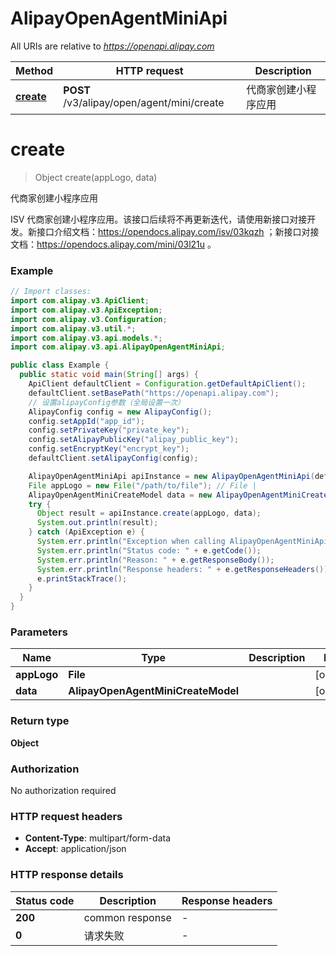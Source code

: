 # AlipayOpenAgentMiniApi

All URIs are relative to *https://openapi.alipay.com*

| Method | HTTP request | Description |
|------------- | ------------- | -------------|
| [**create**](AlipayOpenAgentMiniApi.md#create) | **POST** /v3/alipay/open/agent/mini/create | 代商家创建小程序应用 |


<a name="create"></a>
# **create**
> Object create(appLogo, data)

代商家创建小程序应用

ISV 代商家创建小程序应用。该接口后续将不再更新迭代，请使用新接口对接开发。新接口介绍文档：https://opendocs.alipay.com/isv/03kqzh ；新接口对接文档：https://opendocs.alipay.com/mini/03l21u 。

### Example
```java
// Import classes:
import com.alipay.v3.ApiClient;
import com.alipay.v3.ApiException;
import com.alipay.v3.Configuration;
import com.alipay.v3.util.*;
import com.alipay.v3.api.models.*;
import com.alipay.v3.api.AlipayOpenAgentMiniApi;

public class Example {
  public static void main(String[] args) {
    ApiClient defaultClient = Configuration.getDefaultApiClient();
    defaultClient.setBasePath("https://openapi.alipay.com");
    // 设置alipayConfig参数（全局设置一次）
    AlipayConfig config = new AlipayConfig();
    config.setAppId("app_id");
    config.setPrivateKey("private_key");
    config.setAlipayPublicKey("alipay_public_key");
    config.setEncryptKey("encrypt_key");
    defaultClient.setAlipayConfig(config);

    AlipayOpenAgentMiniApi apiInstance = new AlipayOpenAgentMiniApi(defaultClient);
    File appLogo = new File("/path/to/file"); // File | 
    AlipayOpenAgentMiniCreateModel data = new AlipayOpenAgentMiniCreateModel(); // AlipayOpenAgentMiniCreateModel | 
    try {
      Object result = apiInstance.create(appLogo, data);
      System.out.println(result);
    } catch (ApiException e) {
      System.err.println("Exception when calling AlipayOpenAgentMiniApi#create");
      System.err.println("Status code: " + e.getCode());
      System.err.println("Reason: " + e.getResponseBody());
      System.err.println("Response headers: " + e.getResponseHeaders());
      e.printStackTrace();
    }
  }
}
```

### Parameters

| Name | Type | Description  | Notes |
|------------- | ------------- | ------------- | -------------|
| **appLogo** | **File**|  | [optional] |
| **data** | **AlipayOpenAgentMiniCreateModel**|  | [optional] |

### Return type

**Object**

### Authorization

No authorization required

### HTTP request headers

 - **Content-Type**: multipart/form-data
 - **Accept**: application/json

### HTTP response details
| Status code | Description | Response headers |
|-------------|-------------|------------------|
| **200** | common response |  -  |
| **0** | 请求失败 |  -  |


